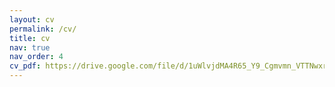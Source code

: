 ```yaml
---
layout: cv
permalink: /cv/
title: cv
nav: true
nav_order: 4
cv_pdf: https://drive.google.com/file/d/1uWlvjdMA4R65_Y9_Cgmvmn_VTTNwxrtN/view?usp=sharing
---
```

